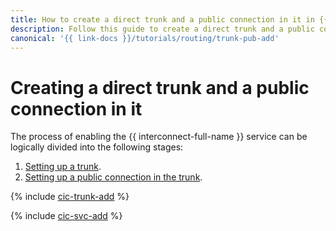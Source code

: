 ```yaml
---
title: How to create a direct trunk and a public connection in it in {{ interconnect-full-name }}
description: Follow this guide to create a direct trunk and a public connection in it.
canonical: '{{ link-docs }}/tutorials/routing/trunk-pub-add'
---
```


# Creating a direct trunk and a public connection in it

The process of enabling the {{ interconnect-full-name }} service can be logically divided into the following stages:

1. [Setting up a trunk](#trunk-create).
1. [Setting up a public connection in the trunk](#pub-create).

{% include [cic-trunk-add](../../_tutorials/routing/trunk-add.md) %}

{% include [cic-svc-add](../../_tutorials/routing/pub-add.md) %}
